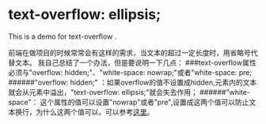 # text-overflow: ellipsis;
This is a demo for text-overflow .

前端在做项目的时候常常会有这样的需求，当文本的超过一定长度时，用省略号代替文本。
我自己总结了一个办法，但是要说明一下几点：
###text-overflow属性必须与"overflow: hidden;"、"white-space: nowrap;"或者"white-space: pre;
######"overflow: hidden;" ：如果overflow的值不设置成hidden,元素内的文本就会从元素中溢出，"text-overflow: ellipsis;"就会失去作用；
######"white-space"： 这个属性的值可以设置"nowrap"或者"pre",设置成这两个值可以防止文本换行，为什么这两个值可以，可以参考[这里](https://developer.mozilla.org/zh-CN/docs/Web/CSS/white-space)。
